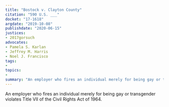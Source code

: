 ```yaml
---
title: "Bostock v. Clayton County"
citation: "590 U.S. ___"
docket: "17-1618"
argdate: "2019-10-08"
publishdate: "2020-06-15"
justices:
- 2017gorsuch
advocates:
- Pamela S. Karlan
- Jeffrey M. Harris
- Noel J. Francisco
tags:
- 
topics:
- 
summary: "An employer who fires an individual merely for being gay or transgender violates Title VII of the Civil Rights Act of 1964."
---
```

An employer who fires an individual merely for being gay or transgender violates Title VII of the Civil Rights Act of 1964.
